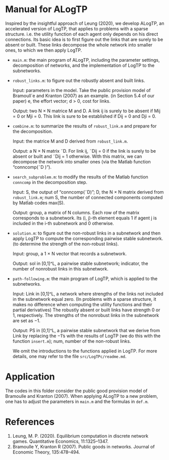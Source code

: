 # Manual for ALogTP
Inspired by the insightful approach of Leung (2020), we develop ALogTP, an accelerated version of LogTP, that applies to problems with a sparse structure.
i.e. the utility function of each agent only depends on his direct connections. 
Its basic idea is to first figure out the links that are surely to be absent or built. These links decompose the whole network into smaller ones, to which we then apply LogTP.

- `main.m`: the main program of ALogTP, including the parameter settings, decomposition
of networks, and the implementation of LogTP to the subnetworks.

- `robust_links.m`: to figure out the robustly absent and built links.
  
  Input: parameters in the model. Take the public provision model of Bramoull´e and
  Kranton (2007) as an example. (in Section 5.4 of our paper) e, the effort
  vector; d > 0, cost for links.
  
  Output: two N × N matrice M and D. A link ij is surely to be absent if
  Mij = 0 or Mji = 0. This link is sure to be established if Dij = 0 and Dji = 0.
  
- `combine.m`: to summarize the results of `robust_link.m` and prepare for the
  decomposition.
  
  Input: the matrice M and D derived from `robust_link.m`.
  
  Output: a N × N matrix ˜D. For link ij, ˜Dij = 0 if the link is surely to be absent
  or built and ˜Dij = 1 otherwise. With this matrix, we can decompose the network
  into smaller ones (via the Matlab function “conncomp(˜D )”).
  
- `search_subproblem.m`: to modify the results of the Matlab function `conncomp`
  in the decomposition step.

  Input: S, the output of “conncomp(˜D)”; D, the N × N matrix derived from `robust_link.m`; num S, the number of connected components computed by Matlab
  codes max(S).
  
  Output: group, a matrix of N columns. Each row of the matrix corresponds to
  a subnetwork. Its (i, j)-th element equals 1 if agent j is included in the i-th
  subnetwork and 0 otherwise.
  
- `solution.m`: to figure out the non-robust links in a subnetwork and then apply
  LogTP to compute the corresponding pairwise stable subnetwork. (to determine
  the strength of the non-robust links).
  
  Input: group, a 1 × N vector that records a subnetwork.

  Output: sol in [0,1]^L, a pairwise stable subnetwork; indicator, the number of nonrobust
  links in this subnetwork.
  
- `path-following.m`: the main program of LogTP, which is applied to the subnetworks.
 
  Input: Link in [0,1]^L, a network where strengths of the links not included in the
  subnetwork equal zero. (In problems with a sparse structure, it makes no difference
  when computing the utility functions and their partial derivatives) The robustly
  absent or built links have strength 0 or 1, respectively. The strengths of the nonrobust
  links in the subnetwork are set as −1.

  Output: PS in [0,1]^L, a pairwise stable subnetwork that we derive from Link by replacing
  the −1’s with the results of LogTP (we do this with the function `insert.m`); num, number of the non-robust links.

  We omit the introductions to the functions applied in LogTP. For more details, one may refer to the file `src/LogTPc/readme.md`.

# Application

The codes in this folder consider the public good provision model of Bramoulle and Kranton (2007). When applying ALogTP to a new problem, one has to adjust the parameters in `main.m` and the formulas in `def.m`.

# References
1. Leung, M. P. (2020). Equilibrium computation in discrete network games. Quantitative Economics, 11:1325–1347.
2. Bramoulle Y, Kranton R (2007). Public goods in networks. Journal of Economic Theory, 135:478–494.
